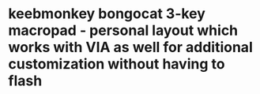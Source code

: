 # keebmonkey bongocat 3-key macropad - personal layout which works with VIA as well for additional customization without having to flash